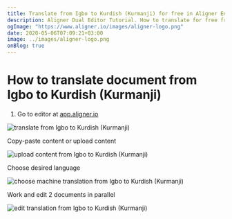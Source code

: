 ```yaml
---
title: Translate from Igbo to Kurdish (Kurmanji) for free in Aligner Editor
description: Aligner Dual Editor Tutorial. How to translate for free from Igbo to Kurdish (Kurmanji). Aligner is multilingual document management platform. 
ogImage: "https://www.aligner.io/images/aligner-logo.png"
date: 2020-05-06T07:09:21+03:00
image: ../images/aligner-logo.png
onBlog: true
---
```


# How to translate document from Igbo to Kurdish (Kurmanji)

1. Go to editor at [app.aligner.io](https://app.aligner.io "Aligner App web page")

![translate from Igbo to Kurdish (Kurmanji)](../aligner-blank-editor.png "translate from Igbo to Kurdish (Kurmanji)")

Copy-paste content or upload content

![upload content from Igbo to Kurdish (Kurmanji)](../aligner-uploaded-document.png "upload content from Igbo to Kurdish (Kurmanji)")

Choose desired language

![choose machine translation from Igbo to Kurdish (Kurmanji)](../aligner-language-dropdown.png "choose machine translation from Igbo to Kurdish (Kurmanji)")

Work and edit 2 documents in parallel

![edit translation from Igbo to Kurdish (Kurmanji)](../aligner-double-sitded-editor.png "edit translation from Igbo to Kurdish (Kurmanji)")

